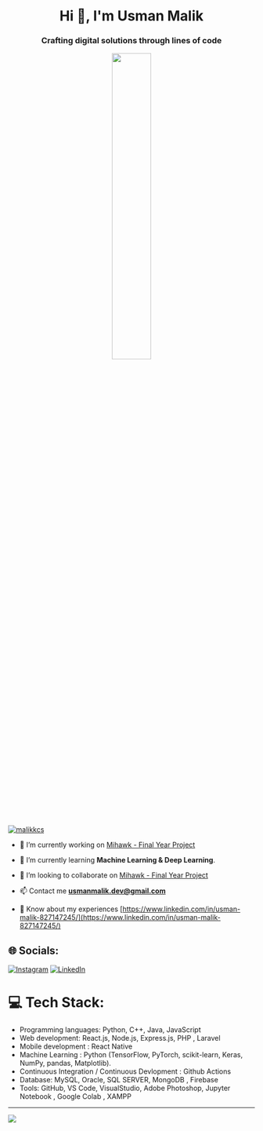 <h1 align="center">Hi 👋, I'm Usman Malik</h1>
<h3 align="center">Crafting digital solutions through lines of code</h3>


<div id="header" align ="center">
  <img src="https://i.pinimg.com/originals/09/c6/29/09c62903beeba336dc9da76eb5c9a107.gif" height="40%" width="40%">
</div>


<p align="left"> <a href="https://twitter.com/malikkcs" target="blank"><img src="https://img.shields.io/twitter/follow/malikkcs?logo=twitter&style=for-the-badge" alt="malikkcs" /></a> </p>

- 🔭 I’m currently working on [Mihawk - Final Year Project](https://github.com/usmanmalik07/Mihawk-Drone-Surveillance-System)

- 🌱 I’m currently learning **Machine Learning & Deep Learning**.

- 👯 I’m looking to collaborate on [Mihawk - Final Year Project](https://github.com/usmanmalik07/Mihawk-Drone-Surveillance-System)

- 📫 Contact me **usmanmalik.dev@gmail.com**

- 📄 Know about my experiences [https://www.linkedin.com/in/usman-malik-827147245/](https://www.linkedin.com/in/usman-malik-827147245/)


## 🌐 Socials:
[![Instagram](https://img.shields.io/badge/Instagram-%23E4405F.svg?logo=Instagram&logoColor=white)](https://instagram.com/usmanmalik.__) [![LinkedIn](https://img.shields.io/badge/LinkedIn-%230077B5.svg?logo=linkedin&logoColor=white)](https://linkedin.com/in/usman-malik-827147245)

# 💻 Tech Stack:
- Programming languages: Python, C++, Java, JavaScript
- Web development: React.js, Node.js, Express.js, PHP , Laravel
- Mobile development : React Native
- Machine Learning : Python (TensorFlow, PyTorch, scikit-learn, Keras, NumPy, pandas, Matplotlib).
- Continuous Integration / Continuous Devlopment : Github Actions
- Database: MySQL, Oracle, SQL SERVER, MongoDB , Firebase
- Tools: GitHub, VS Code, VisualStudio, Adobe Photoshop, Jupyter Notebook , Google Colab , XAMPP

---
[![](https://visitcount.itsvg.in/api?id=usmanmalik07&icon=0&color=0)](https://visitcount.itsvg.in)




